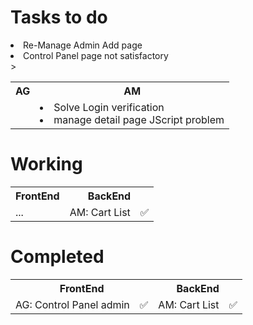 # Tasks to do
<table>
    <tr>
        <th>AG</th>
        <th>AM</th>
    </tr>
    <tr>
        </td>
            <li>Re-Manage Admin Add page</li>
            <li>Control Panel page not satisfactory</li>>
        <td>
        <td>
            <li>Solve Login verification</li>
            <li>manage detail page JScript problem</li
        </td>
    </tr>
</table>

# Working
<table>
  <tr>
    <th colspan='2'>FrontEnd</th>
    <th colspan='2'>BackEnd</th>
  </tr>
  <tr aligh='center'>
  <!-- For Fornt end dev -->
    <td> ... </td>
    <td aligh='center'></td>
    <!-- for back end dev -->
    <td>AM: Cart List</td>
    <td aligh='center'>✅</td>
  </tr>
</table>

# Completed
<table>
  <tr>
    <th colspan='2'>FrontEnd</th>
    <th colspan='2'>BackEnd</th>
  </tr>
  <tr aligh='center'>
  <!-- For Fornt end dev -->
    <td>AG: Control Panel admin</td>
    <td aligh='center'>✅</td>
    <!-- for back end dev -->
    <td>AM: Cart List</td>
    <td aligh='center'>✅</td>
  </tr>
</table>
